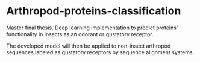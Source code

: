 # Arthropod-proteins-classification

Master final thesis. Deep learning implementation to predict proteins' functionality in insects as an odorant or gustatory receptor.

The developed model will then be applied to non-insect arthropod sequences labeled as gustatory receptors by sequence alignment systems.
